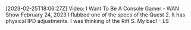 [2023-02-25T18:06:27Z] Video: I Want To Be A Console Gamer - WAN Show February 24, 2023 
I flubbed one of the specs of the Quest 2. It has physical IPD adjustments. I was thinking of the Rift S. My bad! - LS

